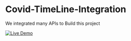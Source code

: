 # Covid-TimeLine-Integration
We integrated many APIs to Build this project 

[![Live Demo](https://p.kindpng.com/picc/s/387-3871339_graphic-design-hd-png-download.png)](https://balaji-canada.github.io/)
